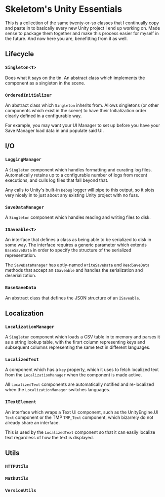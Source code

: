 # Skeletom's Unity Essentials

This is a collection of the same twenty-or-so classes that I continually copy and paste in to basically every new Unity project I end up working on. Made sense to package them together and make this process easier for myself in the future. And now here you are, benefitting from it as well.


## Lifecycle

### `Singleton<T>`
Does what it says on the tin. An abstract class which implements the component as a singleton in the scene.

### `OrderedInitializer`
An abstract class which `Singleton` inherits from. Allows singletons (or other components which exist in the scene) to have their Initialization order clearly defined in a configurable way. 

For example, you may want your UI Manager to set up before you have your Save Manager load data in and populate said UI.

## I/O

### `LoggingManager`
A `Singleton` component which handles formatting and curating log files. Automatically retains up to a configurable number of logs from recent executions, and culls log files that fall beyond that. 

Any calls to Unity's built-in `Debug` logger will pipe to this output, so it slots very nicely in to just about any existing Unity project with no fuss.

### `SaveDataManager`
A `Singleton` component which handles reading and writing files to disk. 

### `ISaveable<T>`
An interface that defines a class as being able to be serialized to disk in some way. The interface requires a generic parameter which extends `BaseSaveData` in order to specify the structure of the serialized representation. 

The `SaveDataManager` has aptly-named `WriteSaveData` and `ReadSaveData` methods that accept an `ISaveable` and handles the serialization and deserialization.

### `BaseSaveData`
An abstract class that defines the JSON structure of an `ISaveable`.

## Localization

### `LocalizationManager`
A `Singleton` component which loads a CSV table in to memory and parses it as a string lookup table, with the firsrt column representing keys and subsequent columns representing the same text in different languages.

### `LocalizedText`
A component which has a `key` property, which it uses to fetch localized text from the `LocalizationManager` when the component is made active. 

All `LocalizedText` components are automatically notified and re-localized when the `LocalizationManager` switches languages.

### `ITextElement`
An interface which wraps a Text UI component, such as the UnityEngine.UI `Text` component or the TMP `TMP_Text` component, which bizarrely do not already share an interface.

This is used by the `LocalizedText` component so that it can easily localize text regardless of how the text is displayed.

## Utils

### `HTTPUtils`

### `MathUtils`

### `VersionUtils`